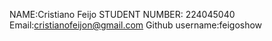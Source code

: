 NAME:Cristiano Feijo
STUDENT NUMBER: 224045040
Email:cristianofeijon@gmail.com
Github username:feigoshow

